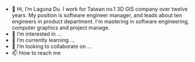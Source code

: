 - 👋 Hi, I’m Laguna Du. I work for Taiwan no.1 3D GIS company over twelve years. My position is software engineer manager, and leads about ten engineers in product department. I'm mastering in software engineering, computer graphics and project manage.
- 👀 I’m interested in ...
- 🌱 I’m currently learning ...
- 💞️ I’m looking to collaborate on ...
- 📫 How to reach me 

<!---
lag945/lag945 is a ✨ special ✨ repository because its `README.md` (this file) appears on your GitHub profile.
You can click the Preview link to take a look at your changes.
--->
